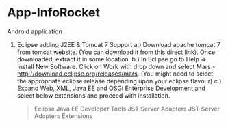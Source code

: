 # App-InfoRocket
Android application

1. Eclipse adding J2EE & Tomcat 7 Support
a.) Download apache tomcat 7 from tomcat website. (You can download it from this direct link). Once downloaded, extract it in some location.
b.) In Eclipse go to Help ⇒ Install New Software. Click on Work with drop down and select Mars - http://download.eclipse.org/releases/mars. (You might need to select the appropriate eclipse release depending upon your eclipse flavour)
c.) Expand Web, XML, Java EE and OSGi Enterprise Development and select below extensions and proceed with installation.
   > Eclipse Java EE Developer Tools
   > JST Server Adapters
   > JST Server Adapters Extensions
